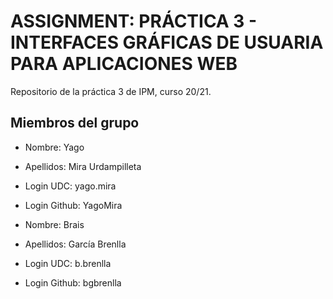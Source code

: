 # ASSIGNMENT: PRÁCTICA 3 - INTERFACES GRÁFICAS DE USUARIA PARA APLICACIONES WEB

Repositorio de la práctica 3 de IPM, curso 20/21.

## Miembros del grupo

  * Nombre: Yago
  * Apellidos: Mira Urdampilleta
  * Login UDC: yago.mira
  * Login Github: YagoMira
  
  * Nombre: Brais
  * Apellidos: García Brenlla
  * Login UDC: b.brenlla
  * Login Github: bgbrenlla


